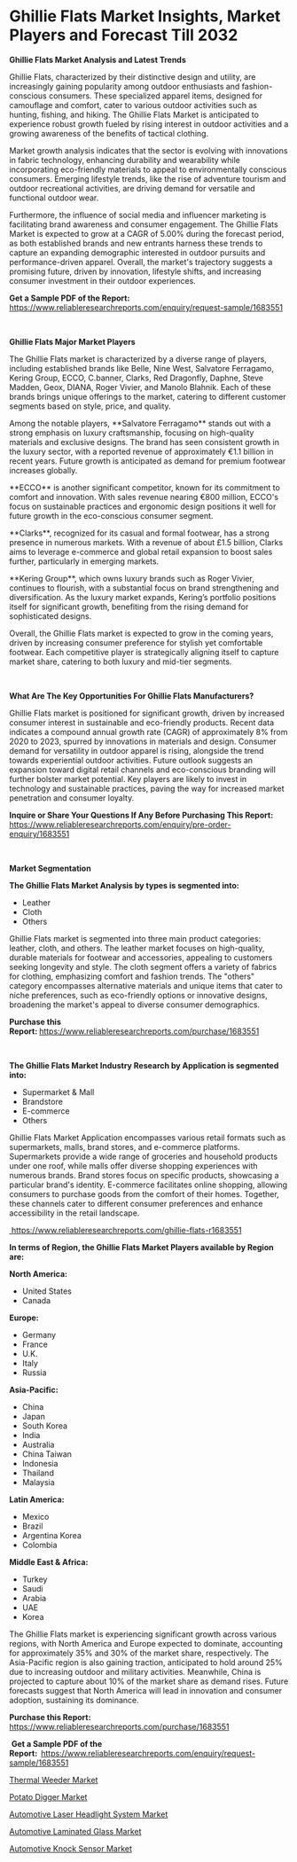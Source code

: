 <p><h1>Ghillie Flats Market Insights, Market Players and Forecast Till 2032</h1></p><p><strong>Ghillie Flats Market Analysis and Latest Trends</strong></p>
<p><p>Ghillie Flats, characterized by their distinctive design and utility, are increasingly gaining popularity among outdoor enthusiasts and fashion-conscious consumers. These specialized apparel items, designed for camouflage and comfort, cater to various outdoor activities such as hunting, fishing, and hiking. The Ghillie Flats Market is anticipated to experience robust growth fueled by rising interest in outdoor activities and a growing awareness of the benefits of tactical clothing.</p><p>Market growth analysis indicates that the sector is evolving with innovations in fabric technology, enhancing durability and wearability while incorporating eco-friendly materials to appeal to environmentally conscious consumers. Emerging lifestyle trends, like the rise of adventure tourism and outdoor recreational activities, are driving demand for versatile and functional outdoor wear.</p><p>Furthermore, the influence of social media and influencer marketing is facilitating brand awareness and consumer engagement. The Ghillie Flats Market is expected to grow at a CAGR of 5.00% during the forecast period, as both established brands and new entrants harness these trends to capture an expanding demographic interested in outdoor pursuits and performance-driven apparel. Overall, the market's trajectory suggests a promising future, driven by innovation, lifestyle shifts, and increasing consumer investment in their outdoor experiences.</p></p>
<p><strong>Get a Sample PDF of the Report:&nbsp;</strong> <a href="https://www.reliableresearchreports.com/enquiry/request-sample/1683551?utm_campaign=2263&utm_medium=2&utm_source=Github&utm_content=ia&utm_term=05022025&utm_id=ghillie-flats">https://www.reliableresearchreports.com/enquiry/request-sample/1683551</a></p>
<p>&nbsp;</p>
<p><strong>Ghillie Flats Major Market Players</strong></p>
<p><p>The Ghillie Flats market is characterized by a diverse range of players, including established brands like Belle, Nine West, Salvatore Ferragamo, Kering Group, ECCO, C.banner, Clarks, Red Dragonfly, Daphne, Steve Madden, Geox, DIANA, Roger Vivier, and Manolo Blahnik. Each of these brands brings unique offerings to the market, catering to different customer segments based on style, price, and quality.</p><p>Among the notable players, **Salvatore Ferragamo** stands out with a strong emphasis on luxury craftsmanship, focusing on high-quality materials and exclusive designs. The brand has seen consistent growth in the luxury sector, with a reported revenue of approximately €1.1 billion in recent years. Future growth is anticipated as demand for premium footwear increases globally.</p><p>**ECCO** is another significant competitor, known for its commitment to comfort and innovation. With sales revenue nearing €800 million, ECCO's focus on sustainable practices and ergonomic design positions it well for future growth in the eco-conscious consumer segment.</p><p>**Clarks**, recognized for its casual and formal footwear, has a strong presence in numerous markets. With a revenue of about £1.5 billion, Clarks aims to leverage e-commerce and global retail expansion to boost sales further, particularly in emerging markets.</p><p>**Kering Group**, which owns luxury brands such as Roger Vivier, continues to flourish, with a substantial focus on brand strengthening and diversification. As the luxury market expands, Kering’s portfolio positions itself for significant growth, benefiting from the rising demand for sophisticated designs.</p><p>Overall, the Ghillie Flats market is expected to grow in the coming years, driven by increasing consumer preference for stylish yet comfortable footwear. Each competitive player is strategically aligning itself to capture market share, catering to both luxury and mid-tier segments.</p></p>
<p>&nbsp;</p>
<p><strong>What Are The Key Opportunities For Ghillie Flats Manufacturers?</strong></p>
<p><p>Ghillie Flats market is positioned for significant growth, driven by increased consumer interest in sustainable and eco-friendly products. Recent data indicates a compound annual growth rate (CAGR) of approximately 8% from 2020 to 2023, spurred by innovations in materials and design. Consumer demand for versatility in outdoor apparel is rising, alongside the trend towards experiential outdoor activities. Future outlook suggests an expansion toward digital retail channels and eco-conscious branding will further bolster market potential. Key players are likely to invest in technology and sustainable practices, paving the way for increased market penetration and consumer loyalty.</p></p>
<p><strong>Inquire or Share Your Questions If Any Before Purchasing This Report:</strong> <a href="https://www.reliableresearchreports.com/enquiry/pre-order-enquiry/1683551?utm_campaign=2263&utm_medium=2&utm_source=Github&utm_content=ia&utm_term=05022025&utm_id=ghillie-flats">https://www.reliableresearchreports.com/enquiry/pre-order-enquiry/1683551</a></p>
<p>&nbsp;</p>
<p><strong>Market Segmentation</strong></p>
<p><strong>The Ghillie Flats Market Analysis by types is segmented into:</strong></p>
<p><ul><li>Leather</li><li>Cloth</li><li>Others</li></ul></p>
<p><p>Ghillie Flats market is segmented into three main product categories: leather, cloth, and others. The leather market focuses on high-quality, durable materials for footwear and accessories, appealing to customers seeking longevity and style. The cloth segment offers a variety of fabrics for clothing, emphasizing comfort and fashion trends. The "others" category encompasses alternative materials and unique items that cater to niche preferences, such as eco-friendly options or innovative designs, broadening the market's appeal to diverse consumer demographics.</p></p>
<p><strong>Purchase this Report:&nbsp;</strong><a href="https://www.reliableresearchreports.com/purchase/1683551?utm_campaign=2263&utm_medium=2&utm_source=Github&utm_content=ia&utm_term=05022025&utm_id=ghillie-flats">https://www.reliableresearchreports.com/purchase/1683551</a></p>
<p>&nbsp;</p>
<p><strong>The Ghillie Flats Market Industry Research by Application is segmented into:</strong></p>
<p><ul><li>Supermarket & Mall</li><li>Brandstore</li><li>E-commerce</li><li>Others</li></ul></p>
<p><p>Ghillie Flats Market Application encompasses various retail formats such as supermarkets, malls, brand stores, and e-commerce platforms. Supermarkets provide a wide range of groceries and household products under one roof, while malls offer diverse shopping experiences with numerous brands. Brand stores focus on specific products, showcasing a particular brand's identity. E-commerce facilitates online shopping, allowing consumers to purchase goods from the comfort of their homes. Together, these channels cater to different consumer preferences and enhance accessibility in the retail landscape.</p></p>
<p><a href="https://www.reliableresearchreports.com/ghillie-flats-r1683551?utm_campaign=2263&utm_medium=2&utm_source=Github&utm_content=ia&utm_term=05022025&utm_id=ghillie-flats">&nbsp;https://www.reliableresearchreports.com/ghillie-flats-r1683551</a></p>
<p><strong>In terms of Region, the Ghillie Flats Market Players available by Region are:</strong></p>
<p>
    <p> <strong> North America: </strong>
        <ul>
            <li>United States</li>
            <li>Canada</li>
        </ul>
        </p> 
    <p> <strong> Europe: </strong>
        <ul>
            <li>Germany</li>
            <li>France</li>
            <li>U.K.</li>
            <li>Italy</li>
            <li>Russia</li>
        </ul>
        </p> 
    <p> <strong> Asia-Pacific: </strong>
        <ul>
            <li>China</li>
            <li>Japan</li>
            <li>South Korea</li>
            <li>India</li>
            <li>Australia</li>
            <li>China Taiwan</li>
            <li>Indonesia</li>
            <li>Thailand</li>
            <li>Malaysia</li>
        </ul>
        </p> 
    <p> <strong> Latin America: </strong>
        <ul>
            <li>Mexico</li>
            <li>Brazil</li>
            <li>Argentina Korea</li>
            <li>Colombia</li>
        </ul>
        </p> 
    <p> <strong> Middle East & Africa: </strong>
        <ul>
            <li>Turkey</li>
            <li>Saudi</li>
            <li>Arabia</li>
            <li>UAE</li>
            <li>Korea</li>
        </ul>
    </p>
    </p>
<p><p>The Ghillie Flats market is experiencing significant growth across various regions, with North America and Europe expected to dominate, accounting for approximately 35% and 30% of the market share, respectively. The Asia-Pacific region is also gaining traction, anticipated to hold around 25% due to increasing outdoor and military activities. Meanwhile, China is projected to capture about 10% of the market share as demand rises. Future forecasts suggest that North America will lead in innovation and consumer adoption, sustaining its dominance.</p></p>
<p><strong>Purchase this Report: </strong><a href="https://www.reliableresearchreports.com/purchase/1683551?utm_campaign=2263&utm_medium=2&utm_source=Github&utm_content=ia&utm_term=05022025&utm_id=ghillie-flats">https://www.reliableresearchreports.com/purchase/1683551</a></p>
<p>&nbsp;<strong>Get a Sample PDF of the Report:&nbsp;&nbsp;</strong><a href="https://www.reliableresearchreports.com/enquiry/request-sample/1683551?utm_campaign=2263&utm_medium=2&utm_source=Github&utm_content=ia&utm_term=05022025&utm_id=ghillie-flats">https://www.reliableresearchreports.com/enquiry/request-sample/1683551</a></p>
<p><strong></strong></p>
<p><p><a href="https://www.linkedin.com/pulse/thorough-overview-thermal-weeder-market-including-size-nthlf?utm_campaign=2263&utm_medium=2&utm_source=Github&utm_content=ia&utm_term=05022025&utm_id=ghillie-flats">Thermal Weeder Market</a></p><p><a href="https://www.linkedin.com/pulse/revenue-analysis-potato-digger-market-projected-123-cagr-4z7bf?utm_campaign=2263&utm_medium=2&utm_source=Github&utm_content=ia&utm_term=05022025&utm_id=ghillie-flats">Potato Digger Market</a></p><p><a href="https://www.linkedin.com/pulse/in-depth-report-automotive-laser-headlight-system-market-tabhe?utm_campaign=2263&utm_medium=2&utm_source=Github&utm_content=ia&utm_term=05022025&utm_id=ghillie-flats">Automotive Laser Headlight System Market</a></p><p><a href="https://www.linkedin.com/pulse/automotive-laminated-glass-market-size-expected-grow-jczce?utm_campaign=2263&utm_medium=2&utm_source=Github&utm_content=ia&utm_term=05022025&utm_id=ghillie-flats">Automotive Laminated Glass Market</a></p><p><a href="https://www.linkedin.com/pulse/automotive-knock-sensor-market-report-industry-drivers-lbjse?utm_campaign=2263&utm_medium=2&utm_source=Github&utm_content=ia&utm_term=05022025&utm_id=ghillie-flats">Automotive Knock Sensor Market</a></p></p>